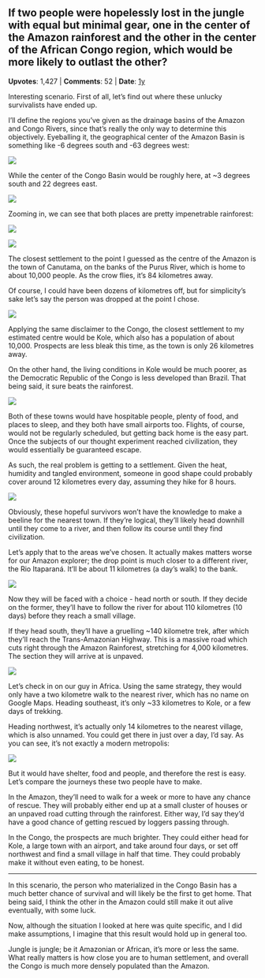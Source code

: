 ## If two people were hopelessly lost in the jungle with equal but minimal gear, one in the center of the Amazon rainforest and the other in the center of the African Congo region, which would be more likely to outlast the other?
    
**Upvotes**: 1,427 | **Comments**: 52 | **Date**: [1y](https://www.quora.com/If-two-people-were-hopelessly-lost-in-the-jungle-with-equal-but-minimal-gear-one-in-the-center-of-the-Amazon-rainforest-and-the-other-in-the-center-of-the-African-Congo-region-which-would-be-more-likely-to-outlast/answer/Gary-Meaney)

Interesting scenario. First of all, let’s find out where these unlucky survivalists have ended up.

I’ll define the regions you’ve given as the drainage basins of the Amazon and Congo Rivers, since that’s really the only way to determine this objectively. Eyeballing it, the geographical center of the Amazon Basin is something like -6 degrees south and -63 degrees west:

![](https://qph.fs.quoracdn.net/main-qimg-54bc20a1883735d418feab1ace6d3216-pjlq)

While the center of the Congo Basin would be roughly here, at ~3 degrees south and 22 degrees east.

![](https://qph.fs.quoracdn.net/main-qimg-bf5cca4cfc99f0defdaea524bcedff7d-pjlq)

Zooming in, we can see that both places are pretty impenetrable rainforest:

![](https://qph.fs.quoracdn.net/main-qimg-41f44250f88b6e2d53f4b7d6f9cefc9b-pjlq)

![](https://qph.fs.quoracdn.net/main-qimg-81b693c518ebaab13f36fd8049b10389-pjlq)

The closest settlement to the point I guessed as the centre of the Amazon is the town of Canutama, on the banks of the Purus River, which is home to about 10,000 people. As the crow flies, it’s 84 kilometres away.

Of course, I could have been dozens of kilometres off, but for simplicity’s sake let’s say the person was dropped at the point I chose.

![](https://qph.fs.quoracdn.net/main-qimg-b7ece663d0d9095ea490536ceb481897-lq)

Applying the same disclaimer to the Congo, the closest settlement to my estimated centre would be Kole, which also has a population of about 10,000. Prospects are less bleak this time, as the town is only 26 kilometres away.

On the other hand, the living conditions in Kole would be much poorer, as the Democratic Republic of the Congo is less developed than Brazil. That being said, it sure beats the rainforest.

![](https://qph.fs.quoracdn.net/main-qimg-d5145b3f73d56cf76857f2d3b830302c-lq)

Both of these towns would have hospitable people, plenty of food, and places to sleep, and they both have small airports too. Flights, of course, would not be regularly scheduled, but getting back home is the easy part. Once the subjects of our thought experiment reached civilization, they would essentially be guaranteed escape.

As such, the real problem is getting to a settlement. Given the heat, humidity and tangled environment, someone in good shape could probably cover around 12 kilometres every day, assuming they hike for 8 hours.

![](https://qph.fs.quoracdn.net/main-qimg-9a66ba1d2da3bf6de78e8e391376320a-lq)

Obviously, these hopeful survivors won’t have the knowledge to make a beeline for the nearest town. If they’re logical, they’ll likely head downhill until they come to a river, and then follow its course until they find civilization.

Let’s apply that to the areas we’ve chosen. It actually makes matters worse for our Amazon explorer; the drop point is much closer to a different river, the Rio Itaparaná. It’ll be about 11 kilometres (a day’s walk) to the bank.

![](https://qph.fs.quoracdn.net/main-qimg-2c6e12e55ae6967032f802536648f3be-lq)

Now they will be faced with a choice - head north or south. If they decide on the former, they’ll have to follow the river for about 110 kilometres (10 days) before they reach a small village.

If they head south, they’ll have a gruelling ~140 kilometre trek, after which they’ll reach the Trans-Amazonian Highway. This is a massive road which cuts right through the Amazon Rainforest, stretching for 4,000 kilometres. The section they will arrive at is unpaved.

![](https://qph.fs.quoracdn.net/main-qimg-8f1646e4de2cdd783c4d4d64db712d63-lq)

Let’s check in on our guy in Africa. Using the same strategy, they would only have a two kilometre walk to the nearest river, which has no name on Google Maps. Heading southeast, it’s only ~33 kilometres to Kole, or a few days of trekking.

Heading northwest, it’s actually only 14 kilometres to the nearest village, which is also unnamed. You could get there in just over a day, I’d say. As you can see, it’s not exactly a modern metropolis:

![](https://qph.fs.quoracdn.net/main-qimg-698812c3467aeb7aca5e88142d9eff62-pjlq)

But it would have shelter, food and people, and therefore the rest is easy. Let’s compare the journeys these two people have to make.

In the Amazon, they’ll need to walk for a week or more to have any chance of rescue. They will probably either end up at a small cluster of houses or an unpaved road cutting through the rainforest. Either way, I’d say they’d have a good chance of getting rescued by loggers passing through.

In the Congo, the prospects are much brighter. They could either head for Kole, a large town with an airport, and take around four days, or set off northwest and find a small village in half that time. They could probably make it without even eating, to be honest.

* * *

In this scenario, the person who materialized in the Congo Basin has a much better chance of survival and will likely be the first to get home. That being said, I think the other in the Amazon could still make it out alive eventually, with some luck.

Now, although the situation I looked at here was quite specific, and I did make assumptions, I imagine that this result would hold up in general too.

Jungle is jungle; be it Amazonian or African, it’s more or less the same. What really matters is how close you are to human settlement, and overall the Congo is much more densely populated than the Amazon.

